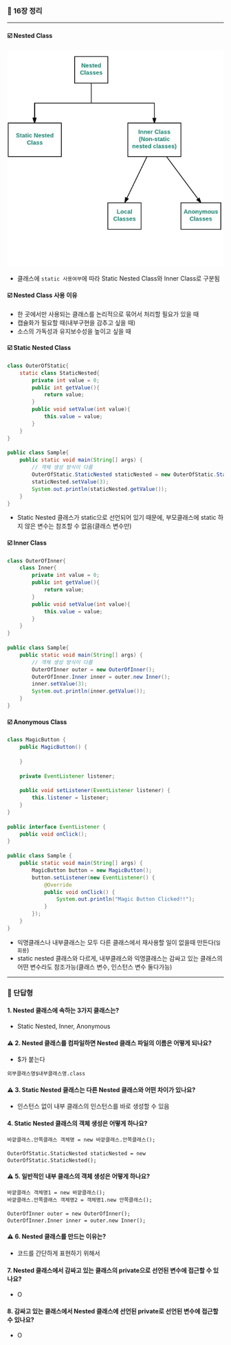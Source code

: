 ### 💭 16장 정리

---

#### ☑️ Nested Class

![img.png](img.png)

- 클래스에 `static 사용여부`에 따라 Static Nested Class와 Inner Class로 구분됨

#### ☑️ Nested Class 사용 이유
- 한 곳에서만 사용되는 클래스를 논리적으로 묶어서 처리할 필요가 있을 때
- 캡슐화가 필요할 때(내부구현을 감추고 싶을 때)
- 소스의 가독성과 유지보수성을 높이고 싶을 때

#### ☑️ Static Nested Class
```java
class OuterOfStatic{
    static class StaticNested{
        private int value = 0;
        public int getValue(){
            return value;
        }
        public void setValue(int value){
            this.value = value;
        }
    }
}

public class Sample{
    public static void main(String[] args) {
        // 객체 생성 방식이 다름
        OuterOfStatic.StaticNested staticNested = new OuterOfStatic.StaticNested();
        staticNested.setValue(3);
        System.out.println(staticNested.getValue());
    }
}
```

- Static Nested 클래스가 static으로 선언되어 있기 때문에, 부모클래스에 static 하지 않은 변수는 참조할 수 없음(클래스 변수만)

#### ☑️ Inner Class

```java
class OuterOfInner{
    class Inner{
        private int value = 0;
        public int getValue(){
            return value;
        }
        public void setValue(int value){
            this.value = value;
        }
    }
}

public class Sample{
    public static void main(String[] args) {
        // 객체 생성 방식이 다름
        OuterOfInner outer = new OuterOfInner();
        OuterOfInner.Inner inner = outer.new Inner();
        inner.setValue(3);
        System.out.println(inner.getValue());
    }
}
```

#### ☑️ Anonymous Class

```java
class MagicButton {
    public MagicButton() {

    }

    private EventListener listener;

    public void setListener(EventListener listener) {
        this.listener = listener;
    }
}

public interface EventListener {
    public void onClick();
}

public class Sample {
    public static void main(String[] args) {
        MagicButton button = new MagicButton();
        button.setListener(new EventListener() {
            @Override
            public void onClick() {
                System.out.println("Magic Button Clicked!!");
            }
        });
    }
}
```

- 익명클래스나 내부클래스는 모두 다른 클래스에서 재사용할 일이 없을때 만든다(`일회용`)
- static nested 클래스와 다르게, 내부클래스와 익명클래스는 감싸고 있는 클래스의 어떤 변수라도 참조가능(클래스 변수, 인스턴스 변수 둘다가능)

---

### 💭 단답형

#### 1. Nested 클래스에 속하는 3가지 클래스는?

- Static Nested, Inner, Anonymous

#### ⚠️ 2. Nested 클래스를 컴파일하면 Nested 클래스 파일의 이름은 어떻게 되나요?

- $가 붙는다
```
외부클래스명$내부클래스명.class
```

#### ⚠️ 3. Static Nested 클래스는 다른 Nested 클래스와 어떤 차이가 있나요?

- 인스턴스 없이 내부 클래스의 인스턴스를 바로 생성할 수 있음

#### 4. Static Nested 클래스의 객체 생성은 어떻게 하나요?

```
바깥클래스.안쪽클래스 객체명 = new 바깥클래스.안쪽클래스();

OuterOfStatic.StaticNested staticNested = new OuterOfStatic.StaticNested();
```

#### ⚠️ 5. 일반적인 내부 클래스의 객체 생성은 어떻게 하나요?

```
바깥클래스 객체명1 = new 바깥클래스();
바깥클래스.안쪽클래스 객체명2 = 객체명1.new 안쪽클래스();

OuterOfInner outer = new OuterOfInner();
OuterOfInner.Inner inner = outer.new Inner();
```

#### ⚠️ 6. Nested 클래스를 만드는 이유는?

- 코드를 간단하게 표현하기 위해서

#### 7. Nested 클래스에서 감싸고 있는 클래스의 private으로 선언된 변수에 접근할 수 있나요?

- O

#### 8. 감싸고 있는 클래스에서 Nested 클래스에 선언된 private로 선언된 변수에 접근할 수 있나요?

- O